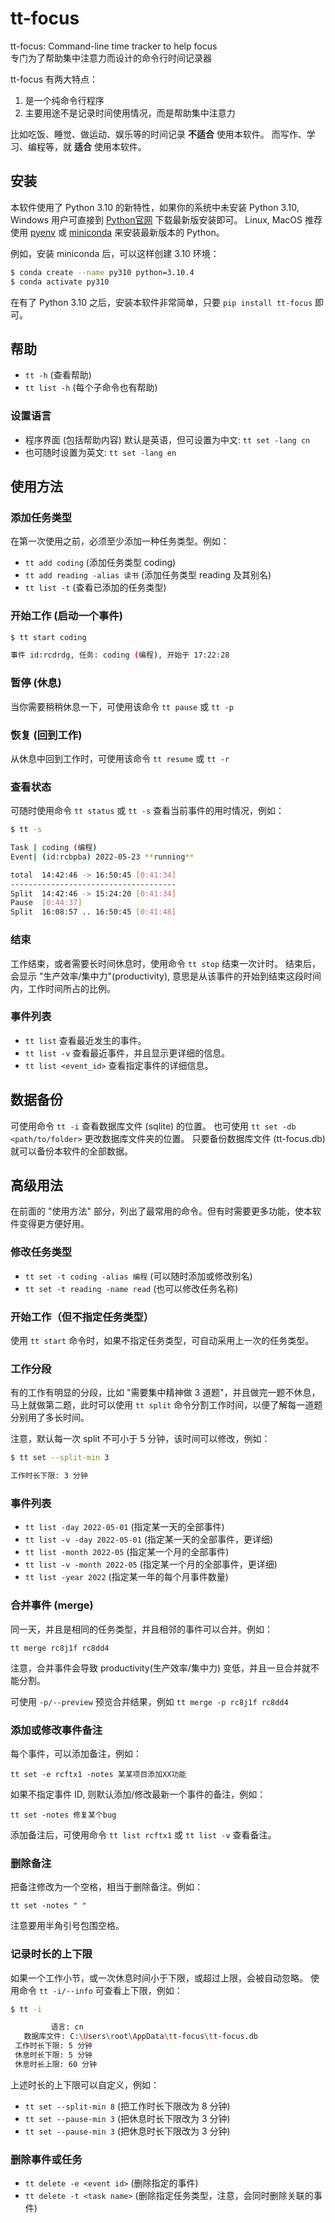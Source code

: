 # tt-focus

tt-focus: Command-line time tracker to help focus  
专门为了帮助集中注意力而设计的命令行时间记录器

tt-focus 有两大特点：

1. 是一个纯命令行程序
2. 主要用途不是记录时间使用情况，而是帮助集中注意力

比如吃饭、睡觉、做运动、娱乐等的时间记录 **不适合** 使用本软件。
而写作、学习、编程等，就 **适合** 使用本软件。

## 安装

本软件使用了 Python 3.10 的新特性，如果你的系统中未安装 Python 3.10, Windows 用户可直接到 [Python官网](https://www.python.org/downloads/) 下载最新版安装即可。 Linux, MacOS 推荐使用 [pyenv](https://github.com/pyenv/pyenv) 或 [miniconda](https://docs.conda.io/en/latest/miniconda.html) 来安装最新版本的 Python。

例如，安装 miniconda 后，可以这样创建 3.10 环境：

```sh
$ conda create --name py310 python=3.10.4
$ conda activate py310
```

在有了 Python 3.10 之后，安装本软件非常简单，只要 `pip install tt-focus` 即可。

## 帮助

- `tt -h`  (查看帮助)
- `tt list -h`  (每个子命令也有帮助)

### 设置语言

- 程序界面 (包括帮助内容) 默认是英语，但可设置为中文: `tt set -lang cn`
- 也可随时设置为英文: `tt set -lang en`

## 使用方法

### 添加任务类型

在第一次使用之前，必须至少添加一种任务类型。例如：

- `tt add coding`  (添加任务类型 coding)
- `tt add reading -alias 读书`  (添加任务类型 reading 及其别名)
- `tt list -t`  (查看已添加的任务类型)

### 开始工作 (启动一个事件)

```sh
$ tt start coding

事件 id:rcdrdg, 任务: coding (编程), 开始于 17:22:28
```

### 暂停 (休息)

当你需要稍稍休息一下，可使用该命令 `tt pause` 或 `tt -p`

### 恢复 (回到工作)

从休息中回到工作时，可使用该命令 `tt resume` 或 `tt -r`

### 查看状态

可随时使用命令 `tt status` 或 `tt -s` 查看当前事件的用时情况，例如：

```sh
$ tt -s

Task | coding (编程)
Event| (id:rcbpba) 2022-05-23 **running**

total  14:42:46 -> 16:50:45 [0:41:34]
-------------------------------------
Split  14:42:46 -> 15:24:20 [0:41:34]
Pause  [0:44:37]
Split  16:08:57 .. 16:50:45 [0:41:48]
```

### 结束

工作结束，或者需要长时间休息时，使用命令 `tt stop` 结束一次计时。
结束后，会显示 "生产效率/集中力"(productivity), 意思是从该事件的开始到结束这段时间内，工作时间所占的比例。

### 事件列表

- `tt list` 查看最近发生的事件。
- `tt list -v` 查看最近事件，并且显示更详细的信息。
- `tt list <event_id>` 查看指定事件的详细信息。

## 数据备份

可使用命令 `tt -i` 查看数据库文件 (sqlite) 的位置。
也可使用 `tt set -db <path/to/folder>` 更改数据库文件夹的位置。
只要备份数据库文件 (tt-focus.db) 就可以备份本软件的全部数据。

## 高级用法

在前面的 "使用方法" 部分，列出了最常用的命令。但有时需要更多功能，使本软件变得更方便好用。

### 修改任务类型

- `tt set -t coding -alias 编程`  (可以随时添加或修改别名)
- `tt set -t reading -name read`  (也可以修改任务名称)

### 开始工作（但不指定任务类型）

使用 `tt start` 命令时，如果不指定任务类型，可自动采用上一次的任务类型。

### 工作分段

有的工作有明显的分段，比如 "需要集中精神做 3 道题"，并且做完一题不休息，马上就做第二题，此时可以使用 `tt split` 命令分割工作时间，以便了解每一道题分别用了多长时间。

注意，默认每一次 split 不可小于 5 分钟，该时间可以修改，例如：

```sh
$ tt set --split-min 3

工作时长下限: 3 分钟
```

### 事件列表

- `tt list -day 2022-05-01`  (指定某一天的全部事件)
- `tt list -v -day 2022-05-01`  (指定某一天的全部事件，更详细)
- `tt list -month 2022-05`  (指定某一个月的全部事件)
- `tt list -v -month 2022-05`  (指定某一个月的全部事件，更详细)
- `tt list -year 2022`  (指定某一年的每个月事件数量)

### 合并事件 (merge)

同一天，并且是相同的任务类型，并且相邻的事件可以合并。例如：

`tt merge rc8j1f rc8dd4`

注意，合并事件会导致 productivity(生产效率/集中力) 变低，并且一旦合并就不能分割。

可使用 `-p/--preview` 预览合并结果，例如 `tt merge -p rc8j1f rc8dd4`

### 添加或修改事件备注

每个事件，可以添加备注，例如：

`tt set -e rcftx1 -notes 某某项目添加XX功能`

如果不指定事件 ID, 则默认添加/修改最新一个事件的备注，例如：

`tt set -notes 修复某个bug`

添加备注后，可使用命令 `tt list rcftx1` 或 `tt list -v` 查看备注。

### 删除备注

把备注修改为一个空格，相当于删除备注。例如：

`tt set -notes " "`

注意要用半角引号包围空格。

### 记录时长的上下限

如果一个工作小节，或一次休息时间小于下限，或超过上限，会被自动忽略。
使用命令 `tt -i/--info` 可查看上下限，例如：

```sh
$ tt -i

         语言: cn
   数据库文件: C:\Users\root\AppData\tt-focus\tt-focus.db
 工作时长下限: 5 分钟
 休息时长下限: 5 分钟
 休息时长上限: 60 分钟
```

上述时长的上下限可以自定义，例如：

- `tt set --split-min 8`  (把工作时长下限改为 8 分钟)
- `tt set --pause-min 3`  (把休息时长下限改为 3 分钟)
- `tt set --pause-min 3`  (把休息时长下限改为 3 分钟)

### 删除事件或任务

- `tt delete -e <event id>`  (删除指定的事件)
- `tt delete -t <task name>`  (删除指定任务类型，注意，会同时删除关联的事件)

